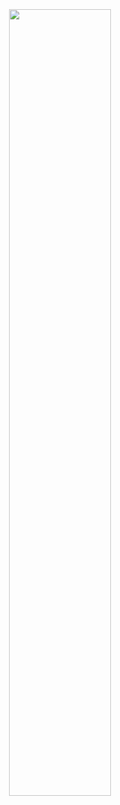 <div align="center">
  <img width = "60%" src="https://i.pinimg.com/736x/94/41/4d/94414d2825da98bfdc833348eb24b8b1.jpg">
</div>
